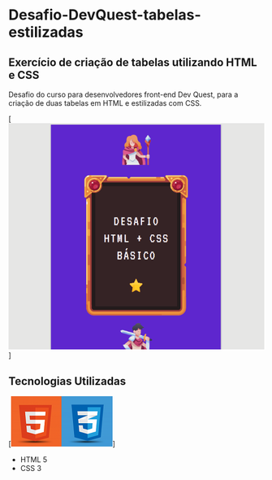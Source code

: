 # Desafio-DevQuest-tabelas-estilizadas

## Exercício de criação de tabelas utilizando HTML e CSS

Desafio do curso para desenvolvedores front-end Dev Quest, para a criação de duas tabelas em HTML e estilizadas com CSS.

[<img src="./images/desafio-HTML-CSS.gif">]

## Tecnologias Utilizadas

[<img src="./images/HTML-CSS.png">]
- HTML 5
- CSS 3

